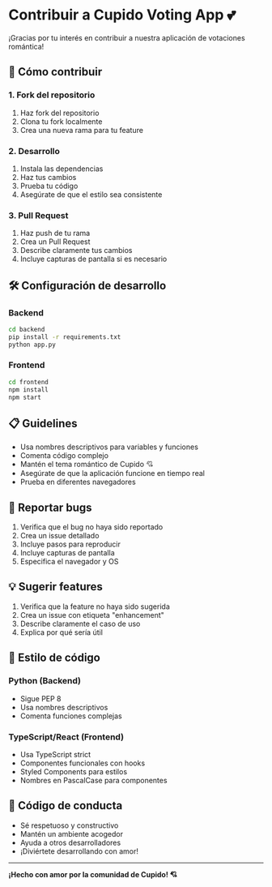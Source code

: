 # Contribuir a Cupido Voting App 💕

¡Gracias por tu interés en contribuir a nuestra aplicación de votaciones romántica!

## 🎯 Cómo contribuir

### 1. Fork del repositorio
1. Haz fork del repositorio
2. Clona tu fork localmente
3. Crea una nueva rama para tu feature

### 2. Desarrollo
1. Instala las dependencias
2. Haz tus cambios
3. Prueba tu código
4. Asegúrate de que el estilo sea consistente

### 3. Pull Request
1. Haz push de tu rama
2. Crea un Pull Request
3. Describe claramente tus cambios
4. Incluye capturas de pantalla si es necesario

## 🛠️ Configuración de desarrollo

### Backend
```bash
cd backend
pip install -r requirements.txt
python app.py
```

### Frontend
```bash
cd frontend
npm install
npm start
```

## 📋 Guidelines

- Usa nombres descriptivos para variables y funciones
- Comenta código complejo
- Mantén el tema romántico de Cupido 💘
- Asegúrate de que la aplicación funcione en tiempo real
- Prueba en diferentes navegadores

## 🐛 Reportar bugs

1. Verifica que el bug no haya sido reportado
2. Crea un issue detallado
3. Incluye pasos para reproducir
4. Incluye capturas de pantalla
5. Especifica el navegador y OS

## 💡 Sugerir features

1. Verifica que la feature no haya sido sugerida
2. Crea un issue con etiqueta "enhancement"
3. Describe claramente el caso de uso
4. Explica por qué sería útil

## 🎨 Estilo de código

### Python (Backend)
- Sigue PEP 8
- Usa nombres descriptivos
- Comenta funciones complejas

### TypeScript/React (Frontend)
- Usa TypeScript strict
- Componentes funcionales con hooks
- Styled Components para estilos
- Nombres en PascalCase para componentes

## 💖 Código de conducta

- Sé respetuoso y constructivo
- Mantén un ambiente acogedor
- Ayuda a otros desarrolladores
- ¡Diviértete desarrollando con amor!

---

**¡Hecho con amor por la comunidad de Cupido! 💘**
